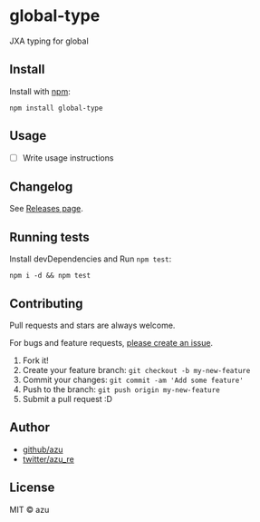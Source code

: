 # global-type

JXA typing for global

## Install

Install with [npm](https://www.npmjs.com/):

    npm install global-type

## Usage

- [ ] Write usage instructions

## Changelog

See [Releases page](https://github.com/JXA-userland/JXA/releases).

## Running tests

Install devDependencies and Run `npm test`:

    npm i -d && npm test

## Contributing

Pull requests and stars are always welcome.

For bugs and feature requests, [please create an issue](https://github.com/JXA-userland/JXA/issues).

1. Fork it!
2. Create your feature branch: `git checkout -b my-new-feature`
3. Commit your changes: `git commit -am 'Add some feature'`
4. Push to the branch: `git push origin my-new-feature`
5. Submit a pull request :D

## Author

- [github/azu](https://github.com/azu)
- [twitter/azu_re](https://twitter.com/azu_re)

## License

MIT © azu
